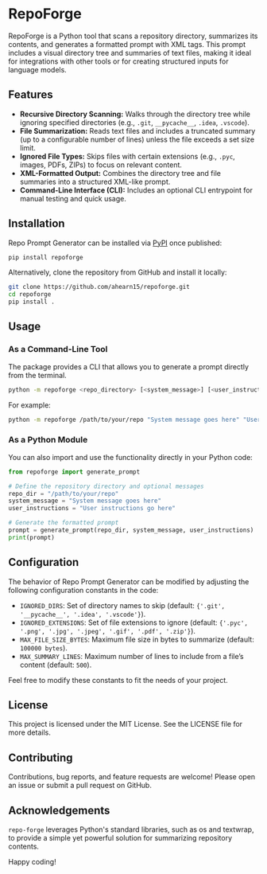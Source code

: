 # RepoForge

RepoForge is a Python tool that scans a repository directory, summarizes its contents, and generates a formatted prompt with XML tags. This prompt includes a visual directory tree and summaries of text files, making it ideal for integrations with other tools or for creating structured inputs for language models.

## Features

- **Recursive Directory Scanning:** Walks through the directory tree while ignoring specified directories (e.g., `.git`, `__pycache__`, `.idea`, `.vscode`).
- **File Summarization:** Reads text files and includes a truncated summary (up to a configurable number of lines) unless the file exceeds a set size limit.
- **Ignored File Types:** Skips files with certain extensions (e.g., `.pyc`, images, PDFs, ZIPs) to focus on relevant content.
- **XML-Formatted Output:** Combines the directory tree and file summaries into a structured XML-like prompt.
- **Command-Line Interface (CLI):** Includes an optional CLI entrypoint for manual testing and quick usage.

## Installation

Repo Prompt Generator can be installed via [PyPI](https://pypi.org/) once published:

```bash
pip install repoforge
```

Alternatively, clone the repository from GitHub and install it locally:

```bash
git clone https://github.com/ahearn15/repoforge.git
cd repoforge
pip install .
```

## Usage
### As a Command-Line Tool
The package provides a CLI that allows you to generate a prompt directly from the terminal.

```bash
python -m repoforge <repo_directory> [<system_message>] [<user_instructions>]
```
For example:

```bash
python -m repoforge /path/to/your/repo "System message goes here" "User instructions go here"
```

### As a Python Module
You can also import and use the functionality directly in your Python code:

```python
from repoforge import generate_prompt

# Define the repository directory and optional messages
repo_dir = "/path/to/your/repo"
system_message = "System message goes here"
user_instructions = "User instructions go here"

# Generate the formatted prompt
prompt = generate_prompt(repo_dir, system_message, user_instructions)
print(prompt)
```

## Configuration
The behavior of Repo Prompt Generator can be modified by adjusting the following configuration constants in the code:

- `IGNORED_DIRS`: Set of directory names to skip (default: `{'.git', '__pycache__', '.idea', '.vscode'}`).
- `IGNORED_EXTENSIONS`: Set of file extensions to ignore (default: `{'.pyc', '.png', '.jpg', '.jpeg', '.gif', '.pdf', '.zip'}`).
- `MAX_FILE_SIZE_BYTES`: Maximum file size in bytes to summarize (default: `100000 bytes`).
- `MAX_SUMMARY_LINES`: Maximum number of lines to include from a file’s content (default: `500`).

Feel free to modify these constants to fit the needs of your project.

## License
This project is licensed under the MIT License. See the LICENSE file for more details.

## Contributing
Contributions, bug reports, and feature requests are welcome! Please open an issue or submit a pull request on GitHub.

## Acknowledgements
`repo-forge` leverages Python's standard libraries, such as os and textwrap, to provide a simple yet powerful solution for summarizing repository contents.

Happy coding!
